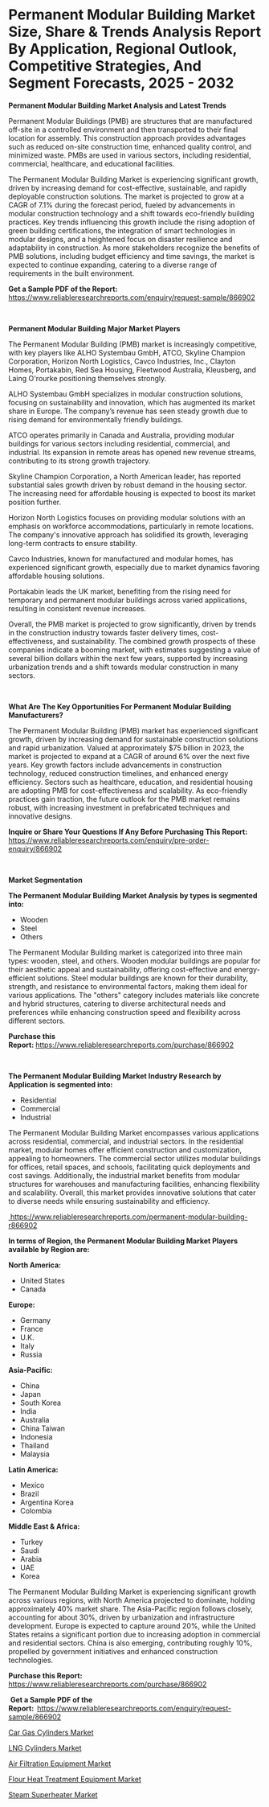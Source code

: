<p><h1>Permanent Modular Building Market Size, Share & Trends Analysis Report By Application, Regional Outlook, Competitive Strategies, And Segment Forecasts, 2025 - 2032</h1></p><p><strong>Permanent Modular Building Market Analysis and Latest Trends</strong></p>
<p><p>Permanent Modular Buildings (PMB) are structures that are manufactured off-site in a controlled environment and then transported to their final location for assembly. This construction approach provides advantages such as reduced on-site construction time, enhanced quality control, and minimized waste. PMBs are used in various sectors, including residential, commercial, healthcare, and educational facilities.</p><p>The Permanent Modular Building Market is experiencing significant growth, driven by increasing demand for cost-effective, sustainable, and rapidly deployable construction solutions. The market is projected to grow at a CAGR of 7.1% during the forecast period, fueled by advancements in modular construction technology and a shift towards eco-friendly building practices. Key trends influencing this growth include the rising adoption of green building certifications, the integration of smart technologies in modular designs, and a heightened focus on disaster resilience and adaptability in construction. As more stakeholders recognize the benefits of PMB solutions, including budget efficiency and time savings, the market is expected to continue expanding, catering to a diverse range of requirements in the built environment.</p></p>
<p><strong>Get a Sample PDF of the Report:&nbsp;</strong> <a href="https://www.reliableresearchreports.com/enquiry/request-sample/866902?utm_campaign=121&utm_medium=2&utm_source=Github&utm_content=ia&utm_term=19022025&utm_id=permanent-modular-building">https://www.reliableresearchreports.com/enquiry/request-sample/866902</a></p>
<p>&nbsp;</p>
<p><strong>Permanent Modular Building Major Market Players</strong></p>
<p><p>The Permanent Modular Building (PMB) market is increasingly competitive, with key players like ALHO Systembau GmbH, ATCO, Skyline Champion Corporation, Horizon North Logistics, Cavco Industries, Inc., Clayton Homes, Portakabin, Red Sea Housing, Fleetwood Australia, Kleusberg, and Laing O'rourke positioning themselves strongly.</p><p>ALHO Systembau GmbH specializes in modular construction solutions, focusing on sustainability and innovation, which has augmented its market share in Europe. The company’s revenue has seen steady growth due to rising demand for environmentally friendly buildings.</p><p>ATCO operates primarily in Canada and Australia, providing modular buildings for various sectors including residential, commercial, and industrial. Its expansion in remote areas has opened new revenue streams, contributing to its strong growth trajectory.</p><p>Skyline Champion Corporation, a North American leader, has reported substantial sales growth driven by robust demand in the housing sector. The increasing need for affordable housing is expected to boost its market position further.</p><p>Horizon North Logistics focuses on providing modular solutions with an emphasis on workforce accommodations, particularly in remote locations. The company's innovative approach has solidified its growth, leveraging long-term contracts to ensure stability.</p><p>Cavco Industries, known for manufactured and modular homes, has experienced significant growth, especially due to market dynamics favoring affordable housing solutions.</p><p>Portakabin leads the UK market, benefiting from the rising need for temporary and permanent modular buildings across varied applications, resulting in consistent revenue increases.</p><p>Overall, the PMB market is projected to grow significantly, driven by trends in the construction industry towards faster delivery times, cost-effectiveness, and sustainability. The combined growth prospects of these companies indicate a booming market, with estimates suggesting a value of several billion dollars within the next few years, supported by increasing urbanization trends and a shift towards modular construction in many sectors.</p></p>
<p>&nbsp;</p>
<p><strong>What Are The Key Opportunities For Permanent Modular Building Manufacturers?</strong></p>
<p><p>The Permanent Modular Building (PMB) market has experienced significant growth, driven by increasing demand for sustainable construction solutions and rapid urbanization. Valued at approximately $75 billion in 2023, the market is projected to expand at a CAGR of around 6% over the next five years. Key growth factors include advancements in construction technology, reduced construction timelines, and enhanced energy efficiency. Sectors such as healthcare, education, and residential housing are adopting PMB for cost-effectiveness and scalability. As eco-friendly practices gain traction, the future outlook for the PMB market remains robust, with increasing investment in prefabricated techniques and innovative designs.</p></p>
<p><strong>Inquire or Share Your Questions If Any Before Purchasing This Report:</strong> <a href="https://www.reliableresearchreports.com/enquiry/pre-order-enquiry/866902?utm_campaign=121&utm_medium=2&utm_source=Github&utm_content=ia&utm_term=19022025&utm_id=permanent-modular-building">https://www.reliableresearchreports.com/enquiry/pre-order-enquiry/866902</a></p>
<p>&nbsp;</p>
<p><strong>Market Segmentation</strong></p>
<p><strong>The Permanent Modular Building Market Analysis by types is segmented into:</strong></p>
<p><ul><li>Wooden</li><li>Steel</li><li>Others</li></ul></p>
<p><p>The Permanent Modular Building market is categorized into three main types: wooden, steel, and others. Wooden modular buildings are popular for their aesthetic appeal and sustainability, offering cost-effective and energy-efficient solutions. Steel modular buildings are known for their durability, strength, and resistance to environmental factors, making them ideal for various applications. The "others" category includes materials like concrete and hybrid structures, catering to diverse architectural needs and preferences while enhancing construction speed and flexibility across different sectors.</p></p>
<p><strong>Purchase this Report:&nbsp;</strong><a href="https://www.reliableresearchreports.com/purchase/866902?utm_campaign=121&utm_medium=2&utm_source=Github&utm_content=ia&utm_term=19022025&utm_id=permanent-modular-building">https://www.reliableresearchreports.com/purchase/866902</a></p>
<p>&nbsp;</p>
<p><strong>The Permanent Modular Building Market Industry Research by Application is segmented into:</strong></p>
<p><ul><li>Residential</li><li>Commercial</li><li>Industrial</li></ul></p>
<p><p>The Permanent Modular Building Market encompasses various applications across residential, commercial, and industrial sectors. In the residential market, modular homes offer efficient construction and customization, appealing to homeowners. The commercial sector utilizes modular buildings for offices, retail spaces, and schools, facilitating quick deployments and cost savings. Additionally, the industrial market benefits from modular structures for warehouses and manufacturing facilities, enhancing flexibility and scalability. Overall, this market provides innovative solutions that cater to diverse needs while ensuring sustainability and efficiency.</p></p>
<p><a href="https://www.reliableresearchreports.com/permanent-modular-building-r866902?utm_campaign=121&utm_medium=2&utm_source=Github&utm_content=ia&utm_term=19022025&utm_id=permanent-modular-building">&nbsp;https://www.reliableresearchreports.com/permanent-modular-building-r866902</a></p>
<p><strong>In terms of Region, the Permanent Modular Building Market Players available by Region are:</strong></p>
<p>
    <p> <strong> North America: </strong>
        <ul>
            <li>United States</li>
            <li>Canada</li>
        </ul>
        </p> 
    <p> <strong> Europe: </strong>
        <ul>
            <li>Germany</li>
            <li>France</li>
            <li>U.K.</li>
            <li>Italy</li>
            <li>Russia</li>
        </ul>
        </p> 
    <p> <strong> Asia-Pacific: </strong>
        <ul>
            <li>China</li>
            <li>Japan</li>
            <li>South Korea</li>
            <li>India</li>
            <li>Australia</li>
            <li>China Taiwan</li>
            <li>Indonesia</li>
            <li>Thailand</li>
            <li>Malaysia</li>
        </ul>
        </p> 
    <p> <strong> Latin America: </strong>
        <ul>
            <li>Mexico</li>
            <li>Brazil</li>
            <li>Argentina Korea</li>
            <li>Colombia</li>
        </ul>
        </p> 
    <p> <strong> Middle East & Africa: </strong>
        <ul>
            <li>Turkey</li>
            <li>Saudi</li>
            <li>Arabia</li>
            <li>UAE</li>
            <li>Korea</li>
        </ul>
    </p>
    </p>
<p><p>The Permanent Modular Building Market is experiencing significant growth across various regions, with North America projected to dominate, holding approximately 40% market share. The Asia-Pacific region follows closely, accounting for about 30%, driven by urbanization and infrastructure development. Europe is expected to capture around 20%, while the United States retains a significant portion due to increasing adoption in commercial and residential sectors. China is also emerging, contributing roughly 10%, propelled by government initiatives and enhanced construction technologies.</p></p>
<p><strong>Purchase this Report: </strong><a href="https://www.reliableresearchreports.com/purchase/866902?utm_campaign=121&utm_medium=2&utm_source=Github&utm_content=ia&utm_term=19022025&utm_id=permanent-modular-building">https://www.reliableresearchreports.com/purchase/866902</a></p>
<p>&nbsp;<strong>Get a Sample PDF of the Report:&nbsp;&nbsp;</strong><a href="https://www.reliableresearchreports.com/enquiry/request-sample/866902?utm_campaign=121&utm_medium=2&utm_source=Github&utm_content=ia&utm_term=19022025&utm_id=permanent-modular-building">https://www.reliableresearchreports.com/enquiry/request-sample/866902</a></p>
<p><strong></strong></p>
<p><p><a href="https://github.com/djembashote/Market-Research-Report-List-1/blob/main/car-gas-cylinders-market.md?utm_campaign=121&utm_medium=2&utm_source=Github&utm_content=ia&utm_term=19022025&utm_id=permanent-modular-building">Car Gas Cylinders Market</a></p><p><a href="https://github.com/aiexisaliwan/Market-Research-Report-List-1/blob/main/lng-cylinders-market.md?utm_campaign=121&utm_medium=2&utm_source=Github&utm_content=ia&utm_term=19022025&utm_id=permanent-modular-building">LNG Cylinders Market</a></p><p><a href="https://github.com/xtysizov/Market-Research-Report-List-1/blob/main/air-filtration-equipment-market.md?utm_campaign=121&utm_medium=2&utm_source=Github&utm_content=ia&utm_term=19022025&utm_id=permanent-modular-building">Air Filtration Equipment Market</a></p><p><a href="https://github.com/vjorelaclliv/Market-Research-Report-List-1/blob/main/flour-heat-treatment-equipment-market.md?utm_campaign=121&utm_medium=2&utm_source=Github&utm_content=ia&utm_term=19022025&utm_id=permanent-modular-building">Flour Heat Treatment Equipment Market</a></p><p><a href="https://github.com/philaphindo/Market-Research-Report-List-1/blob/main/steam-superheater-market.md?utm_campaign=121&utm_medium=2&utm_source=Github&utm_content=ia&utm_term=19022025&utm_id=permanent-modular-building">Steam Superheater Market</a></p></p>